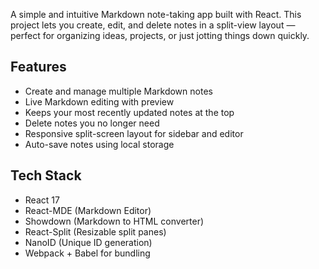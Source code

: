 A simple and intuitive Markdown note-taking app built with React. This project lets you create, edit, and delete notes in a split-view layout — perfect for organizing ideas, projects, or just jotting things down quickly.

##  Features

*  Create and manage multiple Markdown notes
*  Live Markdown editing with preview
*  Keeps your most recently updated notes at the top
*  Delete notes you no longer need
*  Responsive split-screen layout for sidebar and editor
*  Auto-save notes using local storage

##  Tech Stack

* React 17
* React-MDE (Markdown Editor)
* Showdown (Markdown to HTML converter)
* React-Split (Resizable split panes)
* NanoID (Unique ID generation)
* Webpack + Babel for bundling
